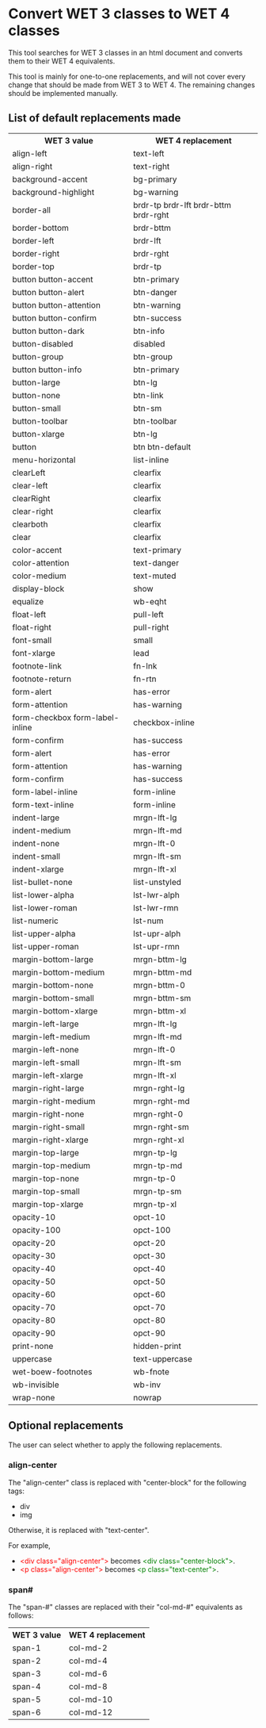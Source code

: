 # Convert WET 3 classes to WET 4 classes

This tool searches for WET 3 classes in an html document and converts them to their WET 4 equivalents.

This tool is mainly for one-to-one replacements, and will not cover every change that should be made from WET 3 to WET 4. The remaining changes should be implemented manually.

## List of default replacements made
<table>
    <tr>
        <th scope="col">WET 3 value</th>
        <th scope="col">WET 4 replacement</th>
    </tr>
    <tr>
        <td>align-left</td>
        <td>text-left</td>
    </tr>
    <tr>
        <td>align-right</td>
        <td>text-right</td>
    </tr>
    <tr>
        <td>background-accent </td>
        <td>bg-primary</td>
    </tr>
    <tr>
        <td>background-highlight </td>
        <td>bg-warning</td>
    </tr>
    <tr>
        <td>border-all</td>
        <td>brdr-tp brdr-lft brdr-bttm brdr-rght</td>
    </tr>
    <tr>
        <td>border-bottom</td>
        <td>brdr-bttm</td>
    </tr>
    <tr>
        <td>border-left</td>
        <td>brdr-lft</td>
    </tr>
    <tr>
        <td>border-right</td>
        <td>brdr-rght</td>
    </tr>
    <tr>
        <td>border-top</td>
        <td>brdr-tp</td>
    </tr>
    <tr>
        <td>button button-accent</td>
        <td>btn-primary</td>
    </tr>
    <tr>
        <td>button button-alert</td>
        <td>btn-danger</td>
    </tr>
    <tr>
        <td>button button-attention</td>
        <td>btn-warning</td>
    </tr>
    <tr>
        <td>button button-confirm</td>
        <td>btn-success</td>
    </tr>
    <tr>
        <td>button button-dark</td>
        <td>btn-info</td>
    </tr>
    <tr>
        <td>button-disabled</td>
        <td>disabled </td>
    </tr>
    <tr>
        <td>button-group</td>
        <td>btn-group</td>
    </tr>
    <tr>
        <td>button button-info</td>
        <td>btn-primary</td>
    </tr>
    <tr>
        <td>button-large</td>
        <td>btn-lg</td>
    </tr>
    <tr>
        <td>button-none</td>
        <td>btn-link</td>
    </tr>
    <tr>
        <td>button-small</td>
        <td>btn-sm</td>
    </tr>
    <tr>
        <td>button-toolbar</td>
        <td>btn-toolbar</td>
    </tr>
    <tr>
        <td>button-xlarge</td>
        <td>btn-lg</td>
    </tr>
    <tr>
        <td>button</td>
        <td>btn btn-default</td>
    </tr>
    <tr>
        <td>menu-horizontal</td>
        <td>list-inline</td>
    </tr>
    <tr>
        <td>clearLeft</td>
        <td>clearfix</td>
    </tr>
    <tr>
        <td>clear-left</td>
        <td>clearfix</td>
    </tr>
    <tr>
        <td>clearRight</td>
        <td>clearfix</td>
    </tr>
    <tr>
        <td>clear-right</td>
        <td>clearfix</td>
    </tr>
    <tr>
        <td>clearboth</td>
        <td>clearfix</td>
    </tr>
    <tr>
        <td>clear</td>
        <td>clearfix</td>
    </tr>
    <tr>
        <td>color-accent</td>
        <td>text-primary</td>
    </tr>
    <tr>
        <td>color-attention</td>
        <td>text-danger</td>
    </tr>
    <tr>
        <td>color-medium</td>
        <td>text-muted</td>
    </tr>
    <tr>
        <td>display-block</td>
        <td>show</td>
    </tr>
    <tr>
        <td>equalize</td>
        <td>wb-eqht</td>
    </tr>
    <tr>
        <td>float-left</td>
        <td>pull-left</td>
    </tr>
    <tr>
        <td>float-right</td>
        <td>pull-right</td>
    </tr>
    <tr>
        <td>font-small </td>
        <td>small</td>
    </tr>
    <tr>
        <td>font-xlarge</td>
        <td>lead</td>
    </tr>
    <tr>
        <td>footnote-link</td>
        <td>fn-lnk</td>
    </tr>
    <tr>
        <td>footnote-return</td>
        <td>fn-rtn</td>
    </tr>
    <tr>
        <td>form-alert</td>
        <td>has-error</td>
    </tr>
    <tr>
        <td>form-attention</td>
        <td>has-warning</td>
    </tr>
    <tr>
        <td>form-checkbox form-label-inline</td>
        <td>checkbox-inline</td>
    </tr>
    <tr>
        <td>form-confirm</td>
        <td>has-success</td>
    </tr>
    <tr>
        <td>form-alert</td>
        <td>has-error</td>
    </tr>
    <tr>
        <td>form-attention</td>
        <td>has-warning</td>
    </tr>
    <tr>
        <td>form-confirm</td>
        <td>has-success</td>
    </tr>
    <tr>
        <td>form-label-inline</td>
        <td>form-inline</td>
    </tr>
    <tr>
        <td>form-text-inline</td>
        <td>form-inline</td>
    </tr>
    <tr>
        <td>indent-large</td>
        <td>mrgn-lft-lg</td>
    </tr>
    <tr>
        <td>indent-medium</td>
        <td>mrgn-lft-md</td>
    </tr>
    <tr>
        <td>indent-none</td>
        <td>mrgn-lft-0</td>
    </tr>
    <tr>
        <td>indent-small</td>
        <td>mrgn-lft-sm</td>
    </tr>
    <tr>
        <td>indent-xlarge</td>
        <td>mrgn-lft-xl</td>
    </tr>
    <tr>
        <td>list-bullet-none</td>
        <td>list-unstyled</td>
    </tr>
    <tr>
        <td>list-lower-alpha</td>
        <td>lst-lwr-alph</td>
    </tr>
    <tr>
        <td>list-lower-roman</td>
        <td>lst-lwr-rmn</td>
    </tr>
    <tr>
        <td>list-numeric</td>
        <td>lst-num</td>
    </tr>
    <tr>
        <td>list-upper-alpha</td>
        <td>lst-upr-alph</td>
    </tr>
    <tr>
        <td>list-upper-roman</td>
        <td>lst-upr-rmn</td>
    </tr>
    <tr>
        <td>margin-bottom-large</td>
        <td>mrgn-bttm-lg</td>
    </tr>
    <tr>
        <td>margin-bottom-medium</td>
        <td>mrgn-bttm-md</td>
    </tr>
    <tr>
        <td>margin-bottom-none</td>
        <td>mrgn-bttm-0</td>
    </tr>
    <tr>
        <td>margin-bottom-small</td>
        <td>mrgn-bttm-sm</td>
    </tr>
    <tr>
        <td>margin-bottom-xlarge</td>
        <td>mrgn-bttm-xl</td>
    </tr>
    <tr>
        <td>margin-left-large</td>
        <td>mrgn-lft-lg</td>
    </tr>
    <tr>
        <td>margin-left-medium</td>
        <td>mrgn-lft-md</td>
    </tr>
    <tr>
        <td>margin-left-none</td>
        <td>mrgn-lft-0</td>
    </tr>
    <tr>
        <td>margin-left-small</td>
        <td>mrgn-lft-sm</td>
    </tr>
    <tr>
        <td>margin-left-xlarge</td>
        <td>mrgn-lft-xl</td>
    </tr>
    <tr>
        <td>margin-right-large</td>
        <td>mrgn-rght-lg</td>
    </tr>
    <tr>
        <td>margin-right-medium</td>
        <td>mrgn-rght-md</td>
    </tr>
    <tr>
        <td>margin-right-none</td>
        <td>mrgn-rght-0</td>
    </tr>
    <tr>
        <td>margin-right-small</td>
        <td>mrgn-rght-sm</td>
    </tr>
    <tr>
        <td>margin-right-xlarge</td>
        <td>mrgn-rght-xl</td>
    </tr>
    <tr>
        <td>margin-top-large</td>
        <td>mrgn-tp-lg</td>
    </tr>
    <tr>
        <td>margin-top-medium</td>
        <td>mrgn-tp-md</td>
    </tr>
    <tr>
        <td>margin-top-none</td>
        <td>mrgn-tp-0</td>
    </tr>
    <tr>
        <td>margin-top-small</td>
        <td>mrgn-tp-sm</td>
    </tr>
    <tr>
        <td>margin-top-xlarge</td>
        <td>mrgn-tp-xl</td>
    </tr>
    <tr>
        <td>opacity-10</td>
        <td>opct-10</td>
    </tr>
    <tr>
        <td>opacity-100</td>
        <td>opct-100</td>
    </tr>
    <tr>
        <td>opacity-20</td>
        <td>opct-20</td>
    </tr>
    <tr>
        <td>opacity-30</td>
        <td>opct-30</td>
    </tr>
    <tr>
        <td>opacity-40</td>
        <td>opct-40</td>
    </tr>
    <tr>
        <td>opacity-50</td>
        <td>opct-50</td>
    </tr>
    <tr>
        <td>opacity-60</td>
        <td>opct-60</td>
    </tr>
    <tr>
        <td>opacity-70</td>
        <td>opct-70</td>
    </tr>
    <tr>
        <td>opacity-80</td>
        <td>opct-80</td>
    </tr>
    <tr>
        <td>opacity-90</td>
        <td>opct-90</td>
    </tr>
    <tr>
        <td>print-none</td>
        <td>hidden-print</td>
    </tr>
    <tr>
        <td>uppercase</td>
        <td>text-uppercase</td>
    </tr>
    <tr>
        <td>wet-boew-footnotes</td>
        <td>wb-fnote</td>
    </tr>
    <tr>
        <td>wb-invisible</td>
        <td>wb-inv</td>
    </tr>
    <tr>
        <td>wrap-none</td>
        <td>nowrap</td>
    </tr>
</table>

## Optional replacements

The user can select whether to apply the following replacements.

### align-center

The "align-center" class is replaced with "center-block" for the following tags:
- div
- img

Otherwise, it is replaced with "text-center".

For example,
- <span style="color:red">&lt;div class="align-center"></span> becomes <span style="color:green">&lt;div class="center-block"></span>.
- <span style="color:red">&lt;p class="align-center"></span> becomes <span style="color:green">&lt;p class="text-center"></span>.

### span#

The "span-#" classes are replaced with their "col-md-#" equivalents as follows:

<table>
    <tr>
        <th scope="col">WET 3 value</th>
        <th scope="col">WET 4 replacement</th>
    </tr>
    <tr>
        <td>span-1</td>
        <td>col-md-2</td>
    </tr>
    <tr>
        <td>span-2</td>
        <td>col-md-4</td>
    </tr>
    <tr>
        <td>span-3</td>
        <td>col-md-6</td>
    </tr>
    <tr>
        <td>span-4</td>
        <td>col-md-8</td>
    </tr>
    <tr>
        <td>span-5</td>
        <td>col-md-10</td>
    </tr>
    <tr>
        <td>span-6</td>
        <td>col-md-12</td>
    </tr>
</table>
